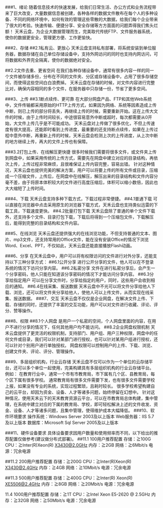 ###1、绪论
 随着信息技术的快速发展，给我们日常生活、办公方式和业务流程带来了巨大改变，大量数据信息被创建，各种各样的数据文件散布在每个人的多种设备、不同的网络环境中，如何有效的管理这些零散的大数据，给我们每个企业带来了很大的考验。快速传输、便捷分享、安全存储等方方面面的问题弄得我们焦头烂额！
天禾云盘，为企业大数据管理而生，完美取代传统FTP、文件服务器系统，使你的数据更安全，管理更方便、工作更愉快。

###2、存储
##2.1私有云、更放心
天禾云盘支持私有部署，将系统安装到单位服务器，数据存储在自己单位存储设备中，支持外网访问的同时也支持内网访问，可将数据和外界完全隔离，使你的数据绝对安全。

##2.2文件去重、更省空间
在我们各种存储设备中，通常有很多内容一样的同一个文件被存储多份，分布在不同的文件夹、分区或存储设备中，占用了很多存储空间，而使得这些空间白白浪费掉。
天禾云盘在存储的时候，对文件内容进行完整比对，确保内容相同的多个文件，在服务器中只存储一份，节省了更多空间。

###3、上传
##3.1断点续传、更可靠
在大部分网盘产品、FTP和其他Web系统中，文件传输都采用原始的HTTP上传方式，如果因为网络、系统等因素造成上传中断，则已上传的部分将丢失，再继续上传的时候，需要重新开始。这在上传大文件的时候，由于上传时间较长，中途很容易意外中断或超时，每次都需要从0开始，大文件上传几乎是不可能成功。
天禾云盘对上传做了很多优化，不但上传速度有很大提高，还能即时看到上传进度，最重要的还支持断点续传，如果在上传过程中意外中断，再重新上传的时候，天禾云盘会检测上次的上传进度，从上次中断的地方继续上传，再大的文件上传也有保障。





###3.2打包上传、在线解压更快捷
很多时候我们需要将很多文件，或文件夹上传到网盘中，如果采用传统的上传方式，需要先在网盘中建立对应的目录结构，再依次上传，上传过程非常麻烦，且很难保证上传内容完整，容易出错。
针对这种情况，天禾云盘也提供完美的解决方案，用户可以将要上传的所有文件或目录，压缩成一个压缩文件，上传后，在网盘中在线解压，解压出来的目录结构和文件内容分毫不差，由于将原本体积较大的文件进行高度压缩后，体积可以缩小数倍，因此也大大缩短了上传时间。


###4、下载
天禾云盘支持多种下载方式，下载过程非常便捷。
##4.1普通下载
可以直接在浏览器中点击采用原生的浏览器下载方式，天禾云盘也支持类似迅雷的下载工具，下载速度更快。
##4.2批量打包下载
天禾云盘除了普通的单个文件下载外，还支持多个文件、目录打包下载，下载后将得到一个压缩包文件，下载解压后，能得到完整的目录结构和文件内容。


###5、在线浏览
天禾云盘还提供强大的在线浏览功能，不但支持普通的文本、图片、mp3文件，还支持常用的Office文件，能在没有安装Office的情况下浏览Word、Excel、PPT，不仅如此，天禾云盘还能直接播放Flash动画。


###6、分享
在天禾云盘中，用户可以将有权限访问的文件进行对外分享，还能支持以下三种分享方式：
##6.1公开分享
进行公开分享的文件，他人可以在不登录系统的情况下访问分享内容。
##6.2私密分享
文件在进行私密分享后，会产生一个分享密码，他人只能在知道该分享密码的情况下才能访问分享内容。
##6.3分享给指定用户
可以在分享文件时，分享给指定的用户，同时，这些用户会收到相应的通知。
##6.4在线采集、报送数据
天禾云盘中不光可以将文件分享给他人下载、浏览，还可以将文件夹分享给他人，使他人可以上传文件，从而实现在线采集、报送数据。
###7、交互
天禾云盘不仅仅是企业网盘，在解决文件上传、下载、存储的同时，还提供了丰富的交互功能，用户可以对文件进行收藏、评论、评分、赞等操作。

###8、权限
##8.1个人网盘
是用户一个私密的空间，个人网盘里面的内容，在用户不进行分享的情况下，任何其他用户均不能访问。
##8.2企业网盘权限机制
天禾云盘提供了更灵活的权限机制，支持部门、用户组、用户三种权限，网盘中的任何文件或目录，我们可以针对某部门进行授权，也可以针对某用户组进行授权，还可以针对个别用户进行单独授权。
网盘权限可以控制用户的上传、下载、浏览、创建文件夹、评论、评分、管理操作。


###9、多层组织机构，行业云存储
天禾云盘不仅可以作为一个单位的云存储平台，还可以多个单位一起使用，完美构建具有多层组织机构的行业云存储平台。
例如：
在教育行业中，通常一个市有市教育局，市下属有几个区、县教育局，每个区下属有很多学校。
通常教育局有很多文件需要下发，也有很多文件需要学校上报，如果没有专业的系统，实现过程繁琐，且耗时较长。
很多学校希望构建自己的云平台，却因为资金、设备、人才等诸多问题，始终停留在幻想中。
针对这种情况，使用天禾云下的天禾教育资源云平台，可以在市教育局总体构建，集中管理，在系统中建立对应的下属的教育局、学校，即可轻松解决上述的文件收发、资金、设备、人才等诸多问题，且集中管理，使得维护成本大幅降低。
###10、软件环境要求
操作系统：Windows Server 2003及以上版本
Web服务器：IIS 5.7及以上版本
数据库：Microsoft Sql Server 2005及以上版本

###11、硬件设备要求
具体设备要求因用户数量和使用频率而不同，以下给出的推荐配置仅做参考(建议做分布式部署)。
##11.1  100用户推荐配置
存储：≧100G
CPU：≧Inter(R)Xeon(R) X3430@2.0GHz
内存：≧2GB
网络：≧6Mbit/s
电源：冗余电源

##11.2  200用户推荐配置
存储：≧200G
CPU：≧Inter(R)Xeon(R) X3430@2.4GHz
内存：≧4GB
网络：≧10Mbit/s
电源：冗余电源

##11.3  500用户推荐配置
存储：≧400G
CPU：≧Inter(R) Xeon(R) XE5506@2.4GHz
内存：≧8GB
网络：≧20Mbit/s
电源：冗余电源

11.4  1000用户推荐配置
存储：≧1T
		CPU：≧Intel Xeon E5-2620 @ 2.5GHz 
内存：≧32GB
网络：≧50Mbit/s
电源：冗余电源
